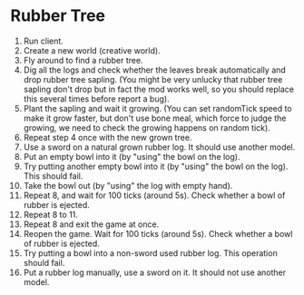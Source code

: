 # Rubber Tree

1. Run client.
2. Create a new world (creative world).
3. Fly around to find a rubber tree.
4. Dig all the logs and check whether the leaves break automatically and drop rubber tree sapling.
   (You might be very unlucky that rubber tree sapling don't drop but in fact the mod works well, so you should replace this several times before report a bug).
5. Plant the sapling and wait it growing. (You can set randomTick speed to make it grow faster, but don't use bone meal, which force to judge the growing, we need to check the growing happens on random tick).
6. Repeat step 4 once with the new grown tree.
7. Use a sword on a natural grown rubber log. It should use another model.
8. Put an empty bowl into it (by "using" the bowl on the log).
9. Try putting another empty bowl into it (by "using" the bowl on the log). This should fail.
10. Take the bowl out (by "using" the log with empty hand).
11. Repeat 8, and wait for 100 ticks (around 5s). Check whether a bowl of rubber is ejected.
12. Repeat 8 to 11.
13. Repeat 8 and exit the game at once.
14. Reopen the game. Wait for 100 ticks (around 5s). Check whether a bowl of rubber is ejected.
15. Try putting a bowl into a non-sword used rubber log. This operation should fail.
16. Put a rubber log manually, use a sword on it. It should not use another model.

